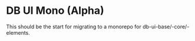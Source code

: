 # DB UI Mono (Alpha)

This should be the start for migrating to a monorepo for db-ui-base/-core/-elements.

